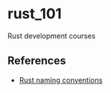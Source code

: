 # rust_101

Rust development courses


## References

- [Rust naming conventions](https://rust-lang.github.io/api-guidelines/naming.html)